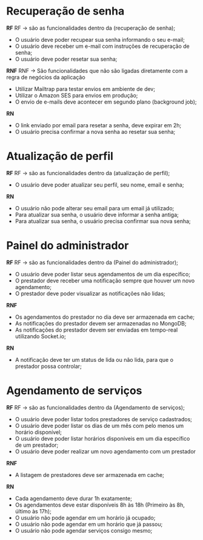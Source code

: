 # Recuperação de senha

**RF**
RF -> são as funcionalidades dentro da (recuperação de senha);

- O usuário deve poder recupear sua senha informando o seu e-mail;
- O usuário deve receber um e-mail com instruções de recuperação de senha;
- O usuário deve poder resetar sua senha;


**RNF**
RNF -> São funcionalidades que não são ligadas diretamente com a regra de negócios da aplicação

- Utilizar Mailtrap para testar envios em ambiente de dev;
- Utilizar o Amazon SES para envios em produção;
- O envio de e-mails deve acontecer em segundo plano (background job);

**RN**

- O link enviado por email para resetar a senha, deve expirar em 2h;
- O usuário precisa confirmar a nova senha ao resetar sua senha;


# Atualização de perfil

**RF**
RF -> são as funcionalidades dentro da (atualização de perfil);

- O usuário deve poder atualizar seu perfil, seu nome, email e senha;

**RN**

- O usuário não pode alterar seu email para um email já utilizado;
- Para atualizar sua senha, o usuário deve informar a senha antiga;
- Para atualizar sua senha, o usuário precisa confirmar sua nova senha;


# Painel do administrador

**RF**
RF -> são as funcionalidades dentro da (Painel do administrador);

- O usuário deve poder listar seus agendamentos de um dia específico;
- O prestador deve receber uma notificação sempre que houver um novo agendamento;
- O prestador deve poder visualizar as notificações não lidas;

**RNF**

- Os agendamentos do prestador no dia deve ser armazenada em cache;
- As notificações do prestador devem ser armazenadas no MongoDB;
- As notificações do prestador devem ser enviadas em tempo-real utilizando Socket.io;

**RN**

- A notificação deve ter um status de lida ou não lida, para que o prestador possa controlar;


# Agendamento de serviços

**RF**
RF -> são as funcionalidades dentro da (Agendamento de serviços);

- O usuário deve poder listar todos prestadores de serviço cadastrados;
- O usuário deve poder listar os dias de um mês com pelo menos um horário disponível;
- O usuário deve poder listar horários disponíveis em um dia específico de um prestador;
- O usuário deve poder realizar um novo agendamento com um prestador

**RNF**

- A listagem de prestadores deve ser armazenada em cache;

**RN**

- Cada agendamento deve durar 1h exatamente;
- Os agendamentos deve estar disponíveis 8h às 18h (Primeiro às 8h, último às 17h);
- O usuário não pode agendar em um horário já ocupado;
- O usuário não pode agendar em um horário que já passou;
- O usuário não pode agendar serviços consigo mesmo;


